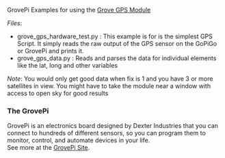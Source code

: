 GrovePi Examples for using the [Grove GPS Module](http://www.seeedstudio.com/depot/Grove-GPS-p-959.html?cPath=25_130)

*Files*:
- grove_gps_hardware_test.py : This example is for is the simplest GPS Script.  It simply reads the raw output of the GPS sensor on the GoPiGo or GrovePi and prints it. 
- grove_gps_data.py : Reads and parses the data for individual elements like the lat, long and other variables

*Note*:
You would only get good data when fix is 1 and you have 3 or more satellites in view. You might have to take the module near a window with access to open sky for good results


### The GrovePi

GrovePi is an electronics board designed by Dexter Industries that you can connect to hundreds of 
different sensors, so you can program them to monitor, control, and automate devices in your life.  
See more at the [GrovePi Site](http://dexterindustries.com/GrovePi/).

